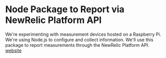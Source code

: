 Node Package to Report via NewRelic Platform API
================================================

We're experimenting with measurement devices
hosted on a Raspberry Pi. We're using Node.js
to configure and collect information. We'll
use this package to report measurements
through the NewRelic Platform API. [website](http://newrelic.com/platform)

